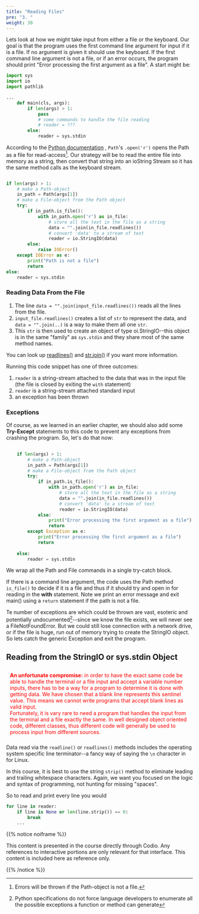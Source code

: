 ```yaml
---
title: "Reading Files"
pre: "3. "
weight: 30
---
```


<!--{{< youtube tdBCzDVmqqo  >}} -->

<!--[Video Materials]({{% relref "./video" %}}) -->

<!-- TODO Update Video -->

Lets look at how we might take input from either a file or the keyboard.  Our goal is that the program uses the first command line argument for input if it is a file.  If no argument is given it should use the keyboard.  If the first command line argument is not a file, or if an error occurs, the program should print "Error processing the first argument as a file". A start might be:

```python
import sys
import io
import pathlib

...
    def main(cls, args):
        if len(args) > 1:
            pass
            # some commands to handle the file reading
            # reader = ???
        else:
            reader = sys.stdin


```

According to the <a href="https://docs.python.org/3.4/library/pathlib.html">Python documentation</a> , `Path`'s `.open('r')` opens the Path as a file for read-access[^1].  Our strategy will be to read the entire file into memory as a string, then convert that string into an ioString Stream so it has the same method calls as the keyboard stream.

[^1]: Errors will be thrown if the Path-object is not a file.

```python

if len(args) > 1:
    # make a Path-object
    in_path = Path(args[1]) 
    # make a File-object from the Path object 
    try:
        if in_path.is_file():
            with in_path.open('r') as in_file:
                # store all the text in the file as a string
                data = "".join(in_file.readlines())
                # convert 'data' to a stream of text
                reader = io.StringIO(data)
        else:
            raise IOError()
    except IOError as e:
        print("Path is not a file")
        return
else:
    reader = sys.stdin

```

### Reading Data From the File

1. The line `data = "".join(input_file.readlines())` reads all the lines from the file.
2. `input_file.readlines()` creates a list of `str` to represent the data, and `data = "".join(..)` is a way to make them all one `str`.  
3. This `str` is then used to create an object of type oi.StringIO--this object is in the same "family" as `sys.stdin` and they share most of the same method names.

You can look up <a href="https://docs.python.org/3/library/io.html?highlight=readlines#io.IOBase.readlines">readlines()</a> and <a href="https://docs.python.org/3/library/stdtypes.html">str.join()</a> if you want more information.


Running this code snippet has one of three outcomes:
1. `reader` is a string-stream attached to the data that was in the input file (the file is closed by exiting the `with` statement)
1. `reader` is a string-stream attached standard input
1. an exception has been thrown

### Exceptions

Of course, as we learned in an earlier chapter, we should also add some **Try-Except** statements to this code to prevent any exceptions from crashing the program. So, let's do that now:

```python
 
    if len(args) > 1:
        # make a Path-object
        in_path = Path(args[1]) 
        # make a File-object from the Path object 
        try:
            if in_path.is_file():
                with in_path.open('r') as in_file:
                    # store all the text in the file as a string
                    data = "".join(in_file.readlines())
                    # convert 'data' to a stream of text
                    reader = io.StringIO(data)
            else:
                print("Error processing the first argument as a file")
                return
        except Exception as e:
            print("Error processing the first argument as a file")
            return
            
    else:
        reader = sys.stdin
```

We wrap all the Path and File commands in a single try-catch block.

If there is a command line argument, the code uses the Path method `is_file()` to decide if it is a file and thus if it should try and open in for reading in the **with** statement. Note we print an error message and exit main() using a `return` statement if the path is not a file.

Te number of exceptions are which could be thrown are vast, esoteric and potentially undocumented[^2]--since we know the file exists, we will never see a FileNotFoundError.  But we could still lose connection with a network drive, or if the file is huge, run out of memory trying to create the StringIO object.  So lets catch the generic Exception and exit the program.

[^2]: Python specifications do not force language developers to enumerate all the possible exceptions a function or method can generate


## Reading from the StringIO or sys.stdin Object

<p style="color:red; padding:10"><b>An unfortunate compromise:</b> in order to have the exact same code be able to handle the terminal or a file input and accept a variable number inputs, there has to be a way for a program to determine it is done with getting data.  We have chosen that a blank line represents this sentinel value. This means we cannot write programs that accept blank lines as valid input.<br> Fortunately, it is vary rare to need a program that handles the input from the terminal and a file exactly the same.  In well designed object oriented code, different classes, thus different code will generally be used to process input from different sources. </p>

Data read via the `readline()` or `readlines()` methods includes the operating system specific line terminator--a fancy way of saying the `\n` character in for Linux.  

In this course, it is best to use the string `strip()` method to eliminate leading and trailing whitespace characters.  Again, we want you focused on the logic and syntax of programming, not hunting for missing "spaces". 

So to read and print every line you would 

``` python
for line in reader:
    if line is None or len(line.strip()) == 0:
        break
    ...

```

{{% notice noiframe %}}

This content is presented in the course directly through Codio. Any references to interactive portions are only relevant for that interface. This content is included here as reference only. 

{{% /notice %}}